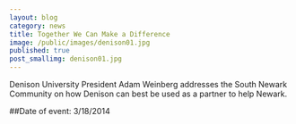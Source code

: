 ```yaml
---
layout: blog
category: news
title: Together We Can Make a Difference
image: /public/images/denison01.jpg
published: true
post_smallimg: denison01.jpg
---
```


Denison University President Adam Weinberg addresses the South Newark Community on how Denison can best be used as a partner to help Newark.

##Date of event: 3/18/2014